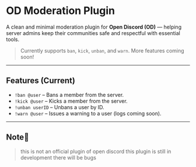# OD Moderation Plugin

A clean and minimal moderation plugin for **Open Discord (OD)** — helping server admins keep their communities safe and respectful with essential tools.

> Currently supports `ban`, `kick`, `unban`, and `warn`. More features coming soon!

---

## Features (Current)

- `!ban @user` – Bans a member from the server.
- `!kick @user` – Kicks a member from the server.
- `!unban userID` – Unbans a user by ID.
- `!warn @user` – Issues a warning to a user (logs coming soon).

---

## Note📖

> this is not an official plugin of open discord
> this plugin is still in development there will be bugs
